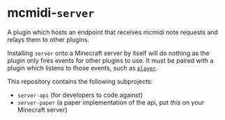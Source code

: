 # mcmidi-`server`
A plugin which hosts an endpoint that receives mcmidi note requests and relays them to other plugins.

Installing `server` onto a Minecraft server by itself
will do nothing as the plugin only fires events for
other plugins to use. It must be paired with a plugin
which listens to those events, such as [`player`](https://github.com/mcmidi-uwu/player).

This repository contains the following subprojects:
- `server-api` (for developers to code against)
- `server-paper` (a paper implementation of the api, put *this* on your Minecraft server)
